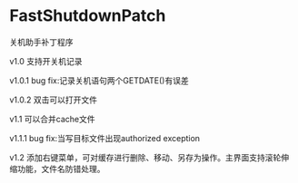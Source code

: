 ﻿# FastShutdownPatch
关机助手补丁程序

v1.0 支持开关机记录

v1.0.1 bug fix:记录关机语句两个GETDATE()有误差

v1.0.2 双击可以打开文件

v1.1 可以合并cache文件

v1.1.1 bug fix:当写目标文件出现authorized exception

v1.2 添加右键菜单，可对缓存进行删除、移动、另存为操作。主界面支持滚轮伸缩功能，文件名防错处理。
